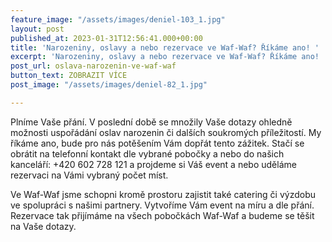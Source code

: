 ```yaml
---
feature_image: "/assets/images/deniel-103_1.jpg"
layout: post
published_at: 2023-01-31T12:56:41.000+00:00
title: 'Narozeniny, oslavy a nebo rezervace ve Waf-Waf? Říkáme ano! '
excerpt: 'Narozeniny, oslavy a nebo rezervace ve Waf-Waf? Říkáme ano! '
post_url: oslava-narozenin-ve-waf-waf
button_text: ZOBRAZIT VÍCE
post_image: "/assets/images/deniel-82_1.jpg"

---
```

Plníme Vaše přání. V poslední době se množily Vaše dotazy ohledně možnosti uspořádání oslav narozenin či dalších soukromých příležitostí. My říkáme ano, bude pro nás potěšením Vám dopřát tento zážitek. Stačí se obrátit na telefonní kontakt dle vybrané pobočky a nebo do našich kanceláří: +420 602 728 121 a projdeme si Váš event a nebo uděláme rezervaci na Vámi vybraný počet míst.

Ve Waf-Waf jsme schopni kromě prostoru zajistit také catering či výzdobu ve spolupráci s našimi partnery. Vytvoříme Vám event na míru a dle přání. Rezervace tak přijímáme na všech pobočkách Waf-Waf a budeme se těšit na Vaše dotazy.